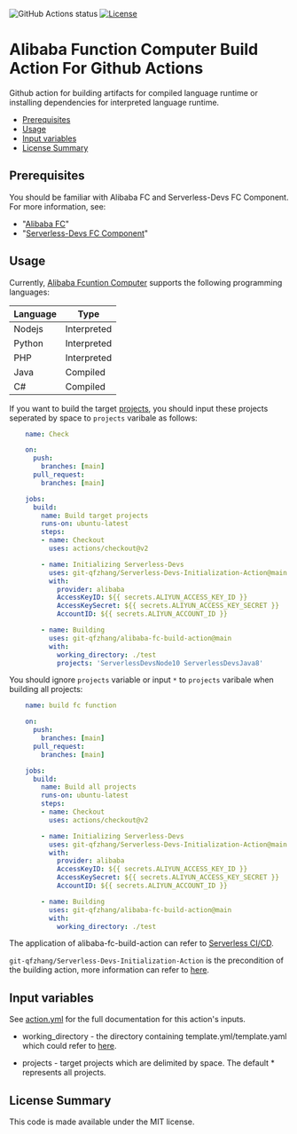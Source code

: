 ![GitHub Actions status](https://github.com/git-qfzhang/alibaba-fc-build-action/workflows/Check/badge.svg)
[![License](https://img.shields.io/github/license/git-qfzhang/alibaba-fc-build-action.svg)](https://github.com/git-qfzhang/alibaba-fc-build-action/blob/master/LICENSE)

# Alibaba Function Computer Build Action For Github Actions

Github action for building artifacts for compiled language runtime or installing dependencies for interpreted language runtime. 

<!-- toc -->

- [Prerequisites](#prerequisites)
- [Usage](#usage)
- [Input variables](#input-variables)
- [License Summary](#license-summary)

<!-- tocstop -->

## Prerequisites

You should be familiar with Alibaba FC and Serverless-Devs FC Component. For more information, see:

* "[Alibaba FC](https://help.aliyun.com/document_detail/52895.html?spm=a2c4g.11186623.6.541.7678c030BEWawt)"
* "[Serverless-Devs FC Component](https://github.com/Serverless-Devs-Awesome/fc-alibaba-component/)"

## Usage

Currently, [Alibaba Fcuntion Computer](https://help.aliyun.com/document_detail/74712.html?spm=a2c4g.11174283.6.563.20685212c2S6QB) supports the following programming languages:

| Language | Type |
| ---- | ---- |
| Nodejs | Interpreted |
| Python | Interpreted |
| PHP | Interpreted |
| Java | Compiled |
| C# | Compiled |

If you want to build the target [projects]((https://github.com/Serverless-Devs/docs/blob/master/docs/en/tool/yaml_format.md)), you should input these projects seperated by space to `projects` varibale as follows:

```yaml
    name: Check

    on:
      push:
        branches: [main]
      pull_request:
        branches: [main]

    jobs:
      build:
        name: Build target projects
        runs-on: ubuntu-latest
        steps:
        - name: Checkout
          uses: actions/checkout@v2

        - name: Initializing Serverless-Devs
          uses: git-qfzhang/Serverless-Devs-Initialization-Action@main
          with:
            provider: alibaba
            AccessKeyID: ${{ secrets.ALIYUN_ACCESS_KEY_ID }}
            AccessKeySecret: ${{ secrets.ALIYUN_ACCESS_KEY_SECRET }}
            AccountID: ${{ secrets.ALIYUN_ACCOUNT_ID }}

        - name: Building
          uses: git-qfzhang/alibaba-fc-build-action@main
          with: 
            working_directory: ./test
            projects: 'ServerlessDevsNode10 ServerlessDevsJava8'
```

You should ignore `projects` variable or input `*` to `projects` varibale when building all projects:

```yaml
    name: build fc function

    on:
      push:
        branches: [main]
      pull_request:
        branches: [main]

    jobs:
      build:
        name: Build all projects
        runs-on: ubuntu-latest
        steps:
        - name: Checkout
          uses: actions/checkout@v2

        - name: Initializing Serverless-Devs
          uses: git-qfzhang/Serverless-Devs-Initialization-Action@main
          with:
            provider: alibaba
            AccessKeyID: ${{ secrets.ALIYUN_ACCESS_KEY_ID }}
            AccessKeySecret: ${{ secrets.ALIYUN_ACCESS_KEY_SECRET }}
            AccountID: ${{ secrets.ALIYUN_ACCOUNT_ID }}

        - name: Building
          uses: git-qfzhang/alibaba-fc-build-action@main
          with: 
            working_directory: ./test
```

The application of alibaba-fc-build-action can refer to [Serverless CI/CD](https://github.com/git-qfzhang/Serverless-CI-CD/tree/dev/src).

`git-qfzhang/Serverless-Devs-Initialization-Action` is the precondition of the building action, more information can refer to [here](https://github.com/git-qfzhang/Serverless-Devs-Initialization-Action/blob/main/README.md).

## Input variables

See [action.yml](action.yml) for the full documentation for this action's inputs.

* working_directory - the directory containing template.yml/template.yaml which could refer to [here](https://github.com/Serverless-Devs-Awesome/fc-alibaba-component/).

* projects - target projects which are delimited by space. The default * represents all projects.

## License Summary

This code is made available under the MIT license.